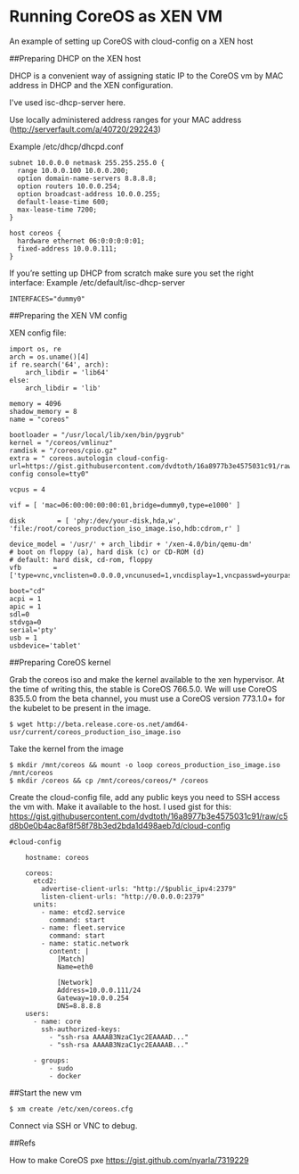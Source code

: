 Running CoreOS as XEN VM
=====================================

An example of setting up CoreOS with cloud-config on a XEN host


##Preparing DHCP on the XEN host

DHCP is a convenient way of assigning static IP to the CoreOS vm by MAC address in DHCP and the XEN configuration.

I've used isc-dhcp-server here.

Use locally administered address ranges for your MAC address (http://serverfault.com/a/40720/292243)

Example /etc/dhcp/dhcpd.conf
``` 
subnet 10.0.0.0 netmask 255.255.255.0 {
  range 10.0.0.100 10.0.0.200;
  option domain-name-servers 8.8.8.8;
  option routers 10.0.0.254;
  option broadcast-address 10.0.0.255;
  default-lease-time 600;
  max-lease-time 7200;
}

host coreos {
  hardware ethernet 06:0:0:0:0:01;
  fixed-address 10.0.0.111;
}
```

If you’re setting up DHCP from scratch make sure you set the right interface:
Example /etc/default/isc-dhcp-server
```
INTERFACES="dummy0"
```

##Preparing the XEN VM config

XEN config file:

```
import os, re
arch = os.uname()[4]
if re.search('64', arch):
    arch_libdir = 'lib64'
else:
    arch_libdir = 'lib'

memory = 4096
shadow_memory = 8
name = "coreos"

bootloader = "/usr/local/lib/xen/bin/pygrub"
kernel = "/coreos/vmlinuz"
ramdisk = "/coreos/cpio.gz"
extra = " coreos.autologin cloud-config-url=https://gist.githubusercontent.com/dvdtoth/16a8977b3e4575031c91/raw/c5d8b0e0b4ac8af8f58f78b3ed2bda1d498aeb7d/cloud-config console=tty0"

vcpus = 4

vif = [ 'mac=06:00:00:00:00:01,bridge=dummy0,type=e1000' ]

disk        = [ 'phy:/dev/your-disk,hda,w', 'file:/root/coreos_production_iso_image.iso,hdb:cdrom,r' ]

device_model = '/usr/' + arch_libdir + '/xen-4.0/bin/qemu-dm'
# boot on floppy (a), hard disk (c) or CD-ROM (d)
# default: hard disk, cd-rom, floppy
vfb        = ['type=vnc,vnclisten=0.0.0.0,vncunused=1,vncdisplay=1,vncpasswd=yourpass']

boot="cd"
acpi = 1
apic = 1
sdl=0
stdvga=0
serial='pty'
usb = 1
usbdevice='tablet'
```

##Preparing CoreOS kernel

Grab the coreos iso and make the kernel available to the xen hypervisor.
At the time of writing this, the stable is CoreOS 766.5.0. We will use CoreOS 835.5.0 from the beta channel, you must use a CoreOS version 773.1.0+ for the kubelet to be present in the image.

```
$ wget http://beta.release.core-os.net/amd64-usr/current/coreos_production_iso_image.iso
```

Take the kernel from the image

```
$ mkdir /mnt/coreos && mount -o loop coreos_production_iso_image.iso /mnt/coreos
$ mkdir /coreos && cp /mnt/coreos/coreos/* /coreos
```

Create the cloud-config file, add any public keys you need to SSH access the vm with.
Make it available to the host. I used gist for this:
https://gist.githubusercontent.com/dvdtoth/16a8977b3e4575031c91/raw/c5d8b0e0b4ac8af8f58f78b3ed2bda1d498aeb7d/cloud-config

```
#cloud-config

    hostname: coreos

    coreos:
      etcd2:
        advertise-client-urls: "http://$public_ipv4:2379"
        listen-client-urls: "http://0.0.0.0:2379"
      units:
        - name: etcd2.service
          command: start
        - name: fleet.service
          command: start
        - name: static.network
          content: |
            [Match]
            Name=eth0

            [Network]
            Address=10.0.0.111/24
            Gateway=10.0.0.254
            DNS=8.8.8.8
    users:
      - name: core
        ssh-authorized-keys:
          - "ssh-rsa AAAAB3NzaC1yc2EAAAAD..."
          - "ssh-rsa AAAAB3NzaC1yc2EAAAAB..."

      - groups:
          - sudo
          - docker 
```

##Start the new vm

```
$ xm create /etc/xen/coreos.cfg
```
Connect via SSH or VNC to debug.


##Refs

How to make CoreOS pxe https://gist.github.com/nyarla/7319229
